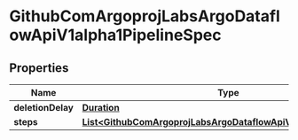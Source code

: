 

# GithubComArgoprojLabsArgoDataflowApiV1alpha1PipelineSpec


## Properties

Name | Type | Description | Notes
------------ | ------------- | ------------- | -------------
**deletionDelay** | [**Duration**](Duration.md) |  |  [optional]
**steps** | [**List&lt;GithubComArgoprojLabsArgoDataflowApiV1alpha1StepSpec&gt;**](GithubComArgoprojLabsArgoDataflowApiV1alpha1StepSpec.md) |  |  [optional]



